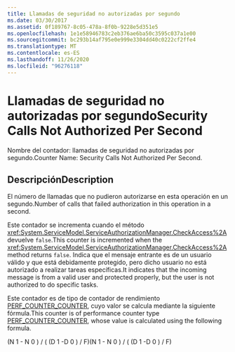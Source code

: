 ```yaml
---
title: Llamadas de seguridad no autorizadas por segundo
ms.date: 03/30/2017
ms.assetid: 0f189767-8c05-478a-8f0b-9228e5d351e5
ms.openlocfilehash: 1e1e58946783c2eb376ae6ba50c3595c037a1e00
ms.sourcegitcommit: bc293b14af795e0e999e3304dd40c0222cf2ffe4
ms.translationtype: MT
ms.contentlocale: es-ES
ms.lasthandoff: 11/26/2020
ms.locfileid: "96276118"
---
```

# <a name="security-calls-not-authorized-per-second"></a><span data-ttu-id="e08b1-102">Llamadas de seguridad no autorizadas por segundo</span><span class="sxs-lookup"><span data-stu-id="e08b1-102">Security Calls Not Authorized Per Second</span></span>

<span data-ttu-id="e08b1-103">Nombre del contador: llamadas de seguridad no autorizadas por segundo.</span><span class="sxs-lookup"><span data-stu-id="e08b1-103">Counter Name: Security Calls Not Authorized Per Second.</span></span>  
  
## <a name="description"></a><span data-ttu-id="e08b1-104">Descripción</span><span class="sxs-lookup"><span data-stu-id="e08b1-104">Description</span></span>  

 <span data-ttu-id="e08b1-105">El número de llamadas que no pudieron autorizarse en esta operación en un segundo.</span><span class="sxs-lookup"><span data-stu-id="e08b1-105">Number of calls that failed authorization in this operation in a second.</span></span>  
  
 <span data-ttu-id="e08b1-106">Este contador se incrementa cuando el método <xref:System.ServiceModel.ServiceAuthorizationManager.CheckAccess%2A> devuelve `false`.</span><span class="sxs-lookup"><span data-stu-id="e08b1-106">This counter is incremented when the <xref:System.ServiceModel.ServiceAuthorizationManager.CheckAccess%2A> method returns `false`.</span></span> <span data-ttu-id="e08b1-107">Indica que el mensaje entrante es de un usuario válido y que está debidamente protegido, pero dicho usuario no está autorizado a realizar tareas específicas.</span><span class="sxs-lookup"><span data-stu-id="e08b1-107">It indicates that the incoming message is from a valid user and protected properly, but the user is not authorized to do specific tasks.</span></span>  
  
 <span data-ttu-id="e08b1-108">Este contador es de tipo de contador de rendimiento [PERF_COUNTER_COUNTER](/previous-versions/windows/it-pro/windows-server-2003/cc740048(v=ws.10)), cuyo valor se calcula mediante la siguiente fórmula.</span><span class="sxs-lookup"><span data-stu-id="e08b1-108">This counter is of performance counter type [PERF_COUNTER_COUNTER](/previous-versions/windows/it-pro/windows-server-2003/cc740048(v=ws.10)), whose value is calculated using the following formula.</span></span>  
  
 <span data-ttu-id="e08b1-109">(N 1 - N 0 ) / ( (D 1 -D 0 ) / F)</span><span class="sxs-lookup"><span data-stu-id="e08b1-109">(N 1 - N 0 ) / ( (D 1 -D 0 ) / F)</span></span>
